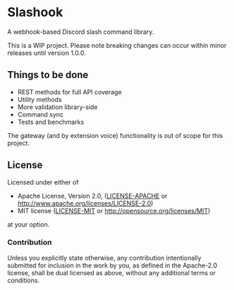 # Slashook

A webhook-based Discord slash command library.

This is a WIP project. Please note breaking changes can occur within minor releases until version 1.0.0.

## Things to be done
* REST methods for full API coverage
* Utility methods
* More validation library-side
* Command sync
* Tests and benchmarks

The gateway (and by extension voice) functionality is out of scope for this project.

## License

Licensed under either of

 * Apache License, Version 2.0, ([LICENSE-APACHE](LICENSE-APACHE) or http://www.apache.org/licenses/LICENSE-2.0)
 * MIT license ([LICENSE-MIT](LICENSE-MIT) or http://opensource.org/licenses/MIT)

at your option.

### Contribution

Unless you explicitly state otherwise, any contribution intentionally submitted
for inclusion in the work by you, as defined in the Apache-2.0 license, shall be dual licensed as above, without any
additional terms or conditions.
